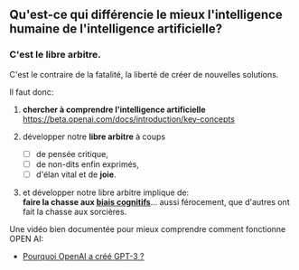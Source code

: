 ## Qu'est-ce qui différencie le mieux l'intelligence humaine de l'intelligence artificielle?
### C'est le libre arbitre.
C'est le contraire de la fatalité, la liberté de créer de nouvelles solutions.

Il faut donc:
1. __chercher à comprendre l'intelligence artificielle__  
   https://beta.openai.com/docs/introduction/key-concepts

2. développer notre __libre arbitre__ à coups
    - [ ] de pensée critique,
    - [ ] de non-dits enfin exprimés,
    - [ ] d'élan vital et de __joie__.
  
3. et développer notre libre arbitre implique de:  
__faire la chasse aux [biais cognitifs](https://fr.wikipedia.org/wiki/Biais_cognitif#/media/Fichier:The_Cognitive_Bias_Codex_(French)_-_John_Manoogian_III_(jm3).svg)__... aussi férocement, que d'autres ont fait la chasse aux sorcières.  
  
Une vidéo bien documentée pour mieux comprendre comment fonctionne OPEN AI:  
- [Pourquoi OpenAI a créé GPT-3 ?](https://www.youtube.com/watch?v=e2Th_cPQ-l0)
